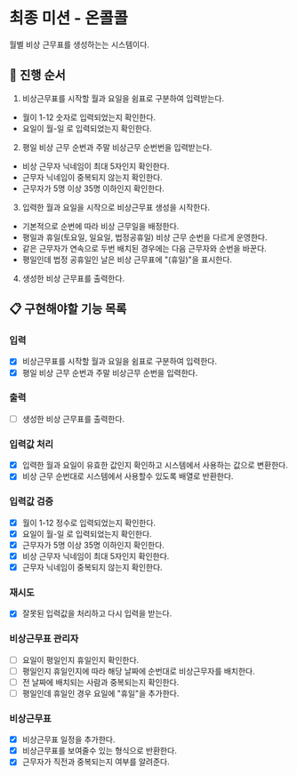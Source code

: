 # 최종 미션 - 온콜콜

월별 비상 근무표를 생성하는는 시스템이다.

## 🔄 **진행 순서**

1. 비상근무표를 시작할 월과 요일을 쉼표로 구분하여 입력받는다.

- 월이 1-12 숫자로 입력되었는지 확인한다.
- 요일이 월-일 로 입력되었는지 확인한다.

2. 평일 비상 근무 순번과 주말 비상근무 순번번을 입력받는다.

- 비상 근무자 닉네임이 최대 5자인지 확인한다.
- 근무자 닉네임이 중복되지 않는지 확인한다.
- 근무자가 5명 이상 35명 이하인지 확인한다.

3. 입력한 월과 요일을 시작으로 비상근무표 생성을 시작한다.

- 기본적으로 순번에 따라 비상 근무일을 배정한다.
- 평일과 휴일(토요일, 일요일, 법정공휴일) 비상 근무 순번을 다르게 운영한다.
- 같은 근무자가 연속으로 두번 배치된 경우에는 다음 근무자와 순번을 바꾼다.
- 평일인데 법정 공휴일인 날은 비상 근무표에 "(휴일)"을 표시한다.

4. 생성한 비상 근무표를 출력한다.

## 📋 구현해야할 기능 목록

### 입력

- [x] 비상근무표를 시작할 월과 요일을 쉼표로 구분하여 입력한다.
- [x] 평일 비상 근무 순번과 주말 비상근무 순번을 입력한다.

### 출력

- [ ] 생성한 비상 근무표를 출력한다.

### 입력값 처리

- [x] 입력한 월과 요일이 유효한 값인지 확인하고 시스템에서 사용하는 값으로 변환한다.
- [x] 비상 근무 순번대로 시스템에서 사용할수 있도록 배열로 반환한다.

### 입력값 검증

- [x] 월이 1-12 정수로 입력되었는지 확인한다.
- [x] 요일이 월-일 로 입력되었는지 확인한다.
- [x] 근무자가 5명 이상 35명 이하인지 확인한다.
- [x] 비상 근무자 닉네임이 최대 5자인지 확인한다.
- [x] 근무자 닉네임이 중복되지 않는지 확인한다.

### 재시도

- [x] 잘못된 입력값을 처리하고 다시 입력을 받는다.

### 비상근무표 관리자

- [ ] 요일이 평일인지 휴일인지 확인한다.
- [ ] 평일인지 휴일인지에 따라 해당 날짜에 순번대로 비상근무자를 배치한다.
- [ ] 전 날짜에 배치되는 사람과 중복되는지 확인한다.
- [ ] 평일인데 휴일인 경우 요일에 "휴일"을 추가한다.

### 비상근무표

- [x] 비상근무표 일정을 추가한다.
- [x] 비상근무표를 보여줄수 있는 형식으로 반환한다.
- [x] 근무자가 직전과 중복되는지 여부를 알려준다.
